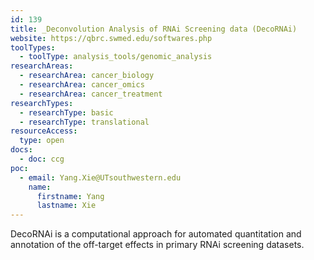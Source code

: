 ```yaml
---
id: 139
title: _Deconvolution Analysis of RNAi Screening data (DecoRNAi)
website: https://qbrc.swmed.edu/softwares.php
toolTypes:
  - toolType: analysis_tools/genomic_analysis
researchAreas:
  - researchArea: cancer_biology
  - researchArea: cancer_omics
  - researchArea: cancer_treatment
researchTypes:
  - researchType: basic
  - researchType: translational
resourceAccess:
  type: open
docs:
  - doc: ccg
poc:
  - email: Yang.Xie@UTsouthwestern.edu
    name:
      firstname: Yang
      lastname: Xie
---
```

DecoRNAi is a computational approach for automated quantitation and annotation of the off-target effects in primary RNAi screening datasets.
